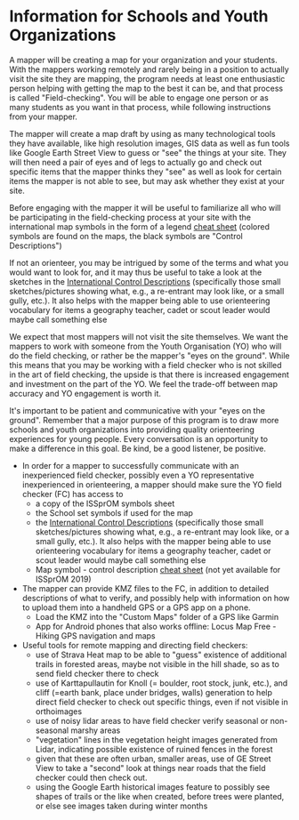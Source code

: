 # Information for Schools and Youth Organizations

A mapper will be creating a map for your organization and your students. With the mappers working remotely and rarely being in a position to actually visit the site they are mapping, the program needs at least one enthusiastic person helping with getting the map to the best it can be, and that process is called "Field-checking". You will be able to engage one person or as many students as you want in that process, while following instructions from your mapper.

The mapper will create a map draft by using as many technological tools they have available, like high resolution images, GIS data as well as fun tools like Google Earth Street View to guess or "see" the things at your site. They will then need a pair of eyes and of legs to actually go and check out specific items that the mapper thinks they "see" as well as look for certain items the mapper is not able to see, but may ask whether they exist at your site.

Before engaging with the mapper it will be useful to familiarize all who will be participating in the field-checking process at your site with the international map symbols in the form of a legend [cheat sheet](https://www.maprunner.co.uk/iof-control-descriptions/) \(colored symbols are found on the maps, the black symbols are "Control Descriptions"\)

If not an orienteer, you may be intrigued by some of the terms and what you would want to look for, and it may thus be useful to take a look at the sketches in the [International Control Descriptions](https://onedrive.live.com/?authkey=%21AJNtYrZLRCWuyhc&cid=663580750D0C0BCE&id=663580750D0C0BCE%2118465&parId=663580750D0C0BCE%2118466&o=OneUp) \(specifically those small sketches/pictures showing what, e.g., a re-entrant may look like, or a small gully, etc.\). It also helps with the mapper being able to use orienteering vocabulary for items a geography teacher, cadet or scout leader would maybe call something else





We expect that most mappers will not visit the site themselves. We want the mappers to work with someone from the Youth Organisation \(YO\) who will do the field checking, or rather be the mapper's "eyes on the ground". While this means that you may be working with a field checker who is not skilled in the art of field checking, the upside is that there is increased engagement and investment on the part of the YO. We feel the trade-off between map accuracy and YO engagement is worth it.

It's important to be patient and communicative with your "eyes on the ground". Remember that a major purpose of this program is to draw more schools and youth organizations into providing quality orienteering experiences for young people. Every conversation is an opportunity to make a difference in this goal. Be kind, be a good listener, be positive.

* In order for a mapper to successfully communicate with an inexperienced field checker, possibly even a YO representative inexperienced in orienteering, a mapper should make sure the YO field checker \(FC\) has access to
  * a copy of the ISSprOM symbols sheet
  * the School set symbols if used for the map
  * the [International Control Descriptions](https://onedrive.live.com/?authkey=%21AJNtYrZLRCWuyhc&cid=663580750D0C0BCE&id=663580750D0C0BCE%2118465&parId=663580750D0C0BCE%2118466&o=OneUp) \(specifically those small sketches/pictures showing what, e.g., a re-entrant may look like, or a small gully, etc.\). It also helps with the mapper being able to use orienteering vocabulary for items a geography teacher, cadet or scout leader would maybe call something else
  * Map symbol - control description [cheat sheet](https://www.maprunner.co.uk/iof-control-descriptions/) \(not yet available for ISSprOM 2019\)
* The mapper can provide KMZ files to the FC, in addition to detailed descriptions of what to verify, and possibly help with information on how to upload them into a handheld GPS or a GPS app on a phone.
  * Load the KMZ into the "Custom Maps" folder of a GPS like Garmin
  * App for Android phones that also works offline: Locus Map Free - Hiking GPS navigation and maps
* Useful tools for remote mapping and directing field checkers:
  * use of Strava Heat map to be able to "guess" existence of additional trails in forested areas, maybe not visible in the hill shade, so as to send field checker there to check
  * use of Karttapullautin for Knoll \(= boulder, root stock, junk, etc.\), and cliff \(=earth bank, place under bridges, walls\) generation to help direct field checker to check out specific things, even if not visible in orthoimages
  * use of noisy lidar areas to have field checker verify seasonal or non-seasonal marshy areas
  * "vegetation" lines in the vegetation height images generated from Lidar, indicating possible existence of ruined fences in the forest
  * given that these are often urban, smaller areas, use of GE Street View to take a "second" look at things near roads that the field checker could then check out.
  * using the Google Earth historical images feature to possibly see shapes of trails or the like when created, before trees were planted, or else see images taken during winter months

